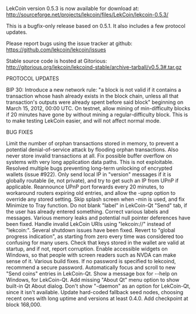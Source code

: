 LekCoin version 0.5.3 is now available for download at:
http://sourceforge.net/projects/lekcoin/files/LekCoin/lekcoin-0.5.3/

This is a bugfix-only release based on 0.5.1.
It also includes a few protocol updates.

Please report bugs using the issue tracker at github:
https://github.com/lekcoin/lekcoin/issues

Stable source code is hosted at Gitorious:
http://gitorious.org/lekcoin/lekcoind-stable/archive-tarball/v0.5.3#.tar.gz

PROTOCOL UPDATES

BIP 30: Introduce a new network rule: "a block is not valid if it contains a transaction whose hash already exists in the block chain, unless all that transaction's outputs were already spent before said block" beginning on March 15, 2012, 00:00 UTC.
On testnet, allow mining of min-difficulty blocks if 20 minutes have gone by without mining a regular-difficulty block. This is to make testing LekCoin easier, and will not affect normal mode.

BUG FIXES

Limit the number of orphan transactions stored in memory, to prevent a potential denial-of-service attack by flooding orphan transactions. Also never store invalid transactions at all.
Fix possible buffer overflow on systems with very long application data paths. This is not exploitable.
Resolved multiple bugs preventing long-term unlocking of encrypted wallets
(issue #922).
Only send local IP in "version" messages if it is globally routable (ie, not private), and try to get such an IP from UPnP if applicable.
Reannounce UPnP port forwards every 20 minutes, to workaround routers expiring old entries, and allow the -upnp option to override any stored setting.
Skip splash screen when -min is used, and fix Minimize to Tray function.
Do not blank "label" in LekCoin-Qt "Send" tab, if the user has already entered something.
Correct various labels and messages.
Various memory leaks and potential null pointer deferences have been fixed.
Handle invalid LekCoin URIs using "lekcoin://" instead of "lekcoin:".
Several shutdown issues have been fixed.
Revert to "global progress indication", as starting from zero every time was considered too confusing for many users.
Check that keys stored in the wallet are valid at startup, and if not, report corruption.
Enable accessible widgets on Windows, so that people with screen readers such as NVDA can make sense of it.
Various build fixes.
If no password is specified to lekcoind, recommend a secure password.
Automatically focus and scroll to new "Send coins" entries in LekCoin-Qt.
Show a message box for --help on Windows, for LekCoin-Qt.
Add missing "About Qt" menu option to show built-in Qt About dialog.
Don't show "-daemon" as an option for LekCoin-Qt, since it isn't available.
Update hard-coded fallback seed nodes, choosing recent ones with long uptime and versions at least 0.4.0.
Add checkpoint at block 168,000.
